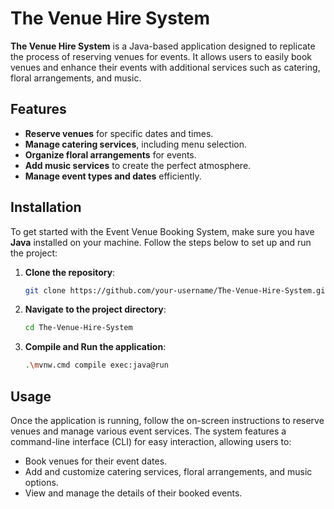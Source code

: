# The Venue Hire System

**The Venue Hire System** is a Java-based application designed to replicate the process of reserving venues for events. 
It allows users to easily book venues and enhance their events with additional services such as catering, floral arrangements, and music.

## Features
- **Reserve venues** for specific dates and times.
- **Manage catering services**, including menu selection.
- **Organize floral arrangements** for events.
- **Add music services** to create the perfect atmosphere.
- **Manage event types and dates** efficiently.

## Installation

To get started with the Event Venue Booking System, make sure you have **Java** installed on your machine. 
Follow the steps below to set up and run the project:

1. **Clone the repository**:
   ```bash
   git clone https://github.com/your-username/The-Venue-Hire-System.git

2. **Navigate to the project directory**:
   ```bash   
   cd The-Venue-Hire-System
   
3. **Compile and Run the application**:
   ```bash  
   .\mvnw.cmd compile exec:java@run

## Usage

Once the application is running, follow the on-screen instructions to reserve venues and manage various event services. The system features a command-line interface (CLI) for easy interaction, allowing users to:

- Book venues for their event dates.
- Add and customize catering services, floral arrangements, and music options.
- View and manage the details of their booked events.
